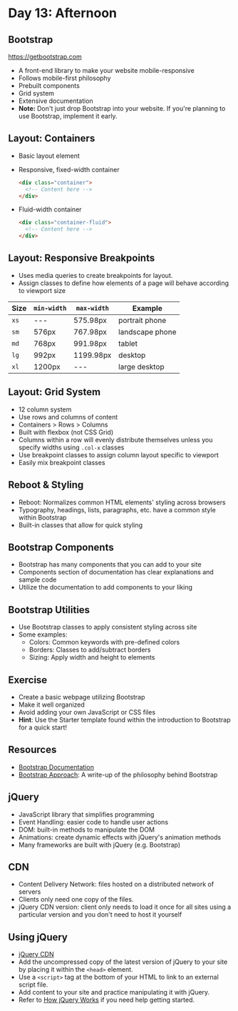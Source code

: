 # Day 13: Afternoon

## Bootstrap

https://getbootstrap.com

- A front-end library to make your website mobile-responsive
- Follows mobile-first philosophy
- Prebuilt components
- Grid system
- Extensive documentation
- **Note:** Don't just drop Bootstrap into your website. If you're planning to use Bootstrap, implement it early.

## Layout: Containers

- Basic layout element
- Responsive, fixed-width container

  ```html
  <div class="container">
    <!-- Content here -->
  </div>
  ```

- Fluid-width container
  ```html
  <div class="container-fluid">
    <!-- Content here -->
  </div>
  ```

## Layout: Responsive Breakpoints

- Uses media queries to create breakpoints for layout.
- Assign classes to define how elements of a page will behave according to viewport size

| Size | `min-width` | `max-width` | Example         |
| ---- | ----------- | ----------- | --------------- |
| `xs` | ---         | 575.98px    | portrait phone  |
| `sm` | 576px       | 767.98px    | landscape phone |
| `md` | 768px       | 991.98px    | tablet          |
| `lg` | 992px       | 1199.98px   | desktop         |
| `xl` | 1200px      | ---         | large desktop   |

## Layout: Grid System

- 12 column system
- Use rows and columns of content
- Containers > Rows > Columns
- Built with flexbox (not CSS Grid)
- Columns within a row will evenly distribute themselves unless you specify widths using `.col-x` classes
- Use breakpoint classes to assign column layout specific to viewport
- Easily mix breakpoint classes

## Reboot & Styling

- Reboot: Normalizes common HTML elements' styling across browsers
- Typography, headings, lists, paragraphs, etc. have a common style within Bootstrap
- Built-in classes that allow for quick styling

## Bootstrap Components

- Bootstrap has many components that you can add to your site
- Components section of documentation has clear explanations and sample code
- Utilize the documentation to add components to your liking

## Bootstrap Utilities

- Use Bootstrap classes to apply consistent styling across site
- Some examples:
  - Colors: Common keywords with pre-defined colors
  - Borders: Classes to add/subtract borders
  - Sizing: Apply width and height to elements

## Exercise

- Create a basic webpage utilizing Bootstrap
- Make it well organized
- Avoid adding your own JavaScript or CSS files
- **Hint**: Use the Starter template found within the introduction to Bootstrap for a quick start!

## Resources

- [Bootstrap Documentation](https://getbootstrap.com/docs/4.3/getting-started/introduction/)
- [Bootstrap Approach](https://getbootstrap.com/docs/4.3/extend/approach/): A write-up of the philosophy behind Bootstrap

## jQuery

- JavaScript library that simplifies programming
- Event Handling: easier code to handle user actions
- DOM: built-in methods to manipulate the DOM
- Animations: create dynamic effects with jQuery's animation methods
- Many frameworks are built with jQuery (e.g. Bootstrap)

## CDN

- Content Delivery Network: files hosted on a distributed network of servers
- Clients only need one copy of the files.
- jQuery CDN version: client only needs to load it once for all sites using a particular version and you don't need to host it yourself

## Using jQuery

- [jQuery CDN](https://code.jquery.com/)
- Add the uncompressed copy of the latest version of jQuery to your site by placing it within the `<head>` element.
- Use a `<script>` tag at the bottom of your HTML to link to an external script file.
- Add content to your site and practice manipulating it with jQuery.
- Refer to [How jQuery Works](https://learn.jquery.com/about-jquery/how-jquery-works/) if you need help getting started.
